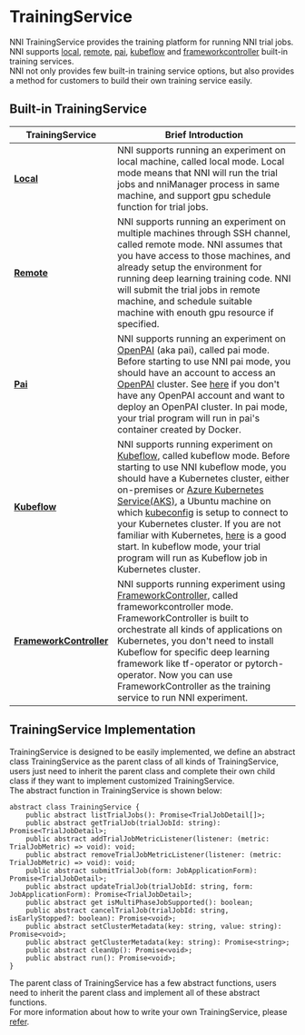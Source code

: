 # TrainingService

NNI TrainingService provides the training platform for running NNI trial jobs. NNI supports [local](./LocalMode.md), [remote](./RemoteMachineMode.md), [pai](./PaiMode.md), [kubeflow](./KubeflowMode.md) and [frameworkcontroller](./FrameworkControllerMode.md) built-in training services.   
NNI not only provides few built-in training service options, but also provides a method for customers to build their own training service easily.

## Built-in TrainingService
|TrainingService|Brief Introduction|
|---|---|
|[__Local__](./LocalMode.md)|NNI supports running an experiment on local machine, called local mode. Local mode means that NNI will run the trial jobs and nniManager process in same machine, and support gpu schedule function for trial jobs.|
|[__Remote__](./RemoteMachineMode.md)|NNI supports running an experiment on multiple machines through SSH channel, called remote mode. NNI assumes that you have access to those machines, and already setup the environment for running deep learning training code. NNI will submit the trial jobs in remote machine, and schedule suitable machine with enouth gpu resource if specified.|
|[__Pai__](./PaiMode.md)|NNI supports running an experiment on [OpenPAI](https://github.com/Microsoft/pai) (aka pai), called pai mode. Before starting to use NNI pai mode, you should have an account to access an [OpenPAI](https://github.com/Microsoft/pai) cluster. See [here](https://github.com/Microsoft/pai#how-to-deploy) if you don't have any OpenPAI account and want to deploy an OpenPAI cluster. In pai mode, your trial program will run in pai's container created by Docker.|
|[__Kubeflow__](./KubeflowMode.md)|NNI supports running experiment on [Kubeflow](https://github.com/kubeflow/kubeflow), called kubeflow mode. Before starting to use NNI kubeflow mode, you should have a Kubernetes cluster, either on-premises or [Azure Kubernetes Service(AKS)](https://azure.microsoft.com/en-us/services/kubernetes-service/), a Ubuntu machine on which [kubeconfig](https://kubernetes.io/docs/concepts/configuration/organize-cluster-access-kubeconfig/) is setup to connect to your Kubernetes cluster. If you are not familiar with Kubernetes, [here](https://kubernetes.io/docs/tutorials/kubernetes-basics/) is a good start. In kubeflow mode, your trial program will run as Kubeflow job in Kubernetes cluster.|
|[__FrameworkController__](./FrameworkControllerMode.md)|NNI supports running experiment using [FrameworkController](https://github.com/Microsoft/frameworkcontroller), called frameworkcontroller mode. FrameworkController is built to orchestrate all kinds of applications on Kubernetes, you don't need to install Kubeflow for specific deep learning framework like tf-operator or pytorch-operator. Now you can use FrameworkController as the training service to run NNI experiment.|

## TrainingService Implementation

TrainingService is designed to be easily implemented, we define an abstract class TrainingService as the parent class of all kinds of TrainingService, users just need to inherit the parent class and complete their own child class if they want to implement customized TrainingService.  
The abstract function in TrainingService is shown below:
```
abstract class TrainingService {
    public abstract listTrialJobs(): Promise<TrialJobDetail[]>;
    public abstract getTrialJob(trialJobId: string): Promise<TrialJobDetail>;
    public abstract addTrialJobMetricListener(listener: (metric: TrialJobMetric) => void): void;
    public abstract removeTrialJobMetricListener(listener: (metric: TrialJobMetric) => void): void;
    public abstract submitTrialJob(form: JobApplicationForm): Promise<TrialJobDetail>;
    public abstract updateTrialJob(trialJobId: string, form: JobApplicationForm): Promise<TrialJobDetail>;
    public abstract get isMultiPhaseJobSupported(): boolean;
    public abstract cancelTrialJob(trialJobId: string, isEarlyStopped?: boolean): Promise<void>;
    public abstract setClusterMetadata(key: string, value: string): Promise<void>;
    public abstract getClusterMetadata(key: string): Promise<string>;
    public abstract cleanUp(): Promise<void>;
    public abstract run(): Promise<void>;
}
```
The parent class of TrainingService has a few abstract functions, users need to inherit the parent class and implement all of these abstract functions.  
For more information about how to write your own TrainingService, please [refer](https://github.com/SparkSnail/nni/blob/dev-trainingServiceDoc/docs/en_US/TrainingService/HowToImplementTrainingService.md).
